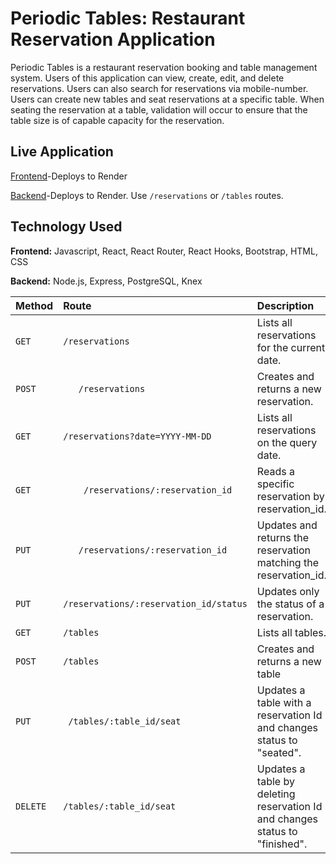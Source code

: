 # Periodic Tables: Restaurant Reservation Application

Periodic Tables is a restaurant reservation booking and table management system. Users of this application can view, create, edit, and delete reservations. Users can also search for reservations via mobile-number. Users can create new tables and seat reservations at a specific table. When seating the reservation at a table, validation will occur to ensure that the table size is of capable capacity for the reservation.

## Live Application

[Frontend](https://restaurant-reservation-frontend-jt8p.onrender.com)-Deploys to Render

[Backend](https://restaurant-reservation-backend-cc4q.onrender.com/reservations)-Deploys to Render. Use ``` /reservations ``` or ```/tables``` routes.

## Technology Used

**Frontend:** Javascript, React, React Router, React Hooks, Bootstrap, HTML, CSS

**Backend:** Node.js, Express, PostgreSQL, Knex


| Method | Route     | Description                |
| :-------- | :------- | :------------------------- |
| `GET` | `/reservations` | Lists all reservations for the current date. |
`POST`| `	/reservations` | 	Creates and returns a new reservation.
  `GET` |  `/reservations?date=YYYY-MM-DD` | 	Lists all reservations on the query date.
`GET`| `	/reservations/:reservation_id` | Reads a specific reservation by reservation_id.
`PUT` | `	/reservations/:reservation_id` | Updates and returns the reservation matching the reservation_id.
`PUT`| `/reservations/:reservation_id/status`| 	Updates only the status of a reservation.
`GET`| `/tables`|Lists all tables.
`POST`|`/tables`| Creates and returns a new table
`PUT`|`	/tables/:table_id/seat`| Updates a table with a reservation Id and changes status to "seated".
`DELETE`|`/tables/:table_id/seat`| Updates a table by deleting reservation Id and changes status to "finished".



